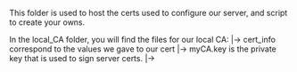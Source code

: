 This folder is used to host the certs used to configure our server, and script to create your owns.

In the local_CA folder, you will find the files for our local CA:
	|-> cert_info correspond to the values we gave to our cert
	|-> myCA.key is the private key that is used to sign server certs.
	|-> 
